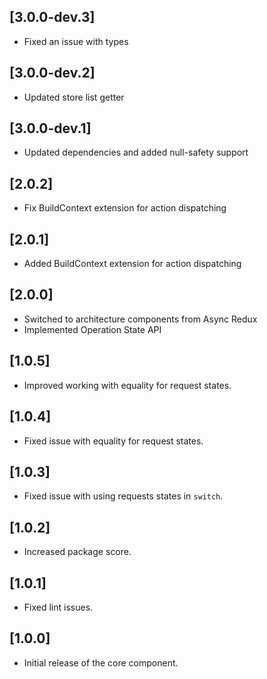 ## [3.0.0-dev.3]

- Fixed an issue with types

## [3.0.0-dev.2]

- Updated store list getter

## [3.0.0-dev.1]

- Updated dependencies and added null-safety support

## [2.0.2]

- Fix BuildContext extension for action dispatching

## [2.0.1]

- Added BuildContext extension for action dispatching

## [2.0.0]

- Switched to architecture components from Async Redux
- Implemented Operation State API

## [1.0.5]

- Improved working with equality for request states.

## [1.0.4]

- Fixed issue with equality for request states.

## [1.0.3]

- Fixed issue with using requests states in `switch`.

## [1.0.2]

- Increased package score.

## [1.0.1]

- Fixed lint issues.

## [1.0.0]

- Initial release of the core component.
